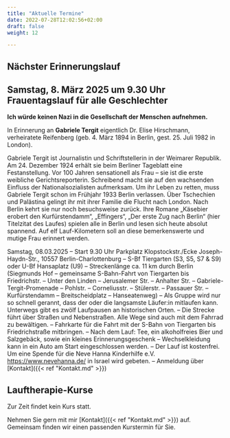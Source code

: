 ```yaml
---
title: "Aktuelle Termine"
date: 2022-07-28T12:02:56+02:00
draft: false
weight: 12

---
```


## Nächster Erinnerungslauf

## Samstag, 8. März 2025 um 9.30 Uhr Frauentagslauf für alle Geschlechter

__Ich würde keinen Nazi in die Gesellschaft der Menschen aufnehmen.__

In Erinnerung an __Gabriele Tergit__ eigentlich Dr. Elise Hirschmann, verheiratete Reifenberg (geb. 4. März 1894 in Berlin, gest. 25. Juli 1982 in London).

Gabriele Tergit ist Journalistin und Schriftstellerin in der Weimarer Republik. Am 24. Dezember 1924 erhält sie beim Berliner Tageblatt eine Festanstellung. Vor 100 Jahren sensationell als Frau – sie ist die erste weibliche Gerichtsreporterin. Schreibend macht sie auf den wachsenden Einfluss der Nationalsozialisten aufmerksam. Um ihr Leben zu retten, muss Gabriele Tergit schon im Frühjahr 1933 Berlin verlassen. Über Tschechien und Palästina gelingt ihr mit ihrer Familie die Flucht nach London. Nach Berlin kehrt sie nur noch besuchsweise zurück. Ihre Romane „Käsebier erobert den Kurfürstendamm“, „Effingers“, „Der erste Zug nach Berlin“ (hier Titelzitat des Laufes) spielen alle in Berlin und lesen sich heute absolut spannend. Auf elf Lauf-Kilometern soll an diese bemerkenswerte und mutige Frau erinnert werden.

Samstag, 08.03.2025 – Start 9.30 Uhr Parkplatz Klopstockstr./Ecke Joseph-Haydn-Str., 10557 Berlin-Charlottenburg – S-Bf Tiergarten (S3, S5, S7 & S9) oder U-Bf Hansaplatz (U9) – Streckenlänge ca. 11 km durch Berlin (Siegmunds Hof – gemeinsame S-Bahn-Fahrt von Tiergarten bis Friedrichstr. – Unter den Linden – Jerusalemer Str. – Anhalter Str. – Gabriele-Tergit-Promenade – Pohlstr. – Corneliusstr. – Stülerstr. – Passauer Str. – Kurfürstendamm – Breitscheidplatz – Hanseatenweg) – Als Gruppe wird nur so schnell gerannt, dass der oder die langsamste Läufer:in mitlaufen kann. Unterwegs gibt es zwölf Laufpausen an historischen Orten. – Die Strecke führt über Straßen und Nebenstraßen. Alle Wege sind auch mit dem Fahrrad zu bewältigen. – Fahrkarte für die Fahrt mit der S-Bahn von Tiergarten bis Friedrichstraße mitbringen. – Nach dem Lauf: Tee, ein alkoholfreies Bier und Salzgebäck, sowie ein kleines Erinnerungsgeschenk – Wechselkleidung kann in ein Auto am Start eingeschlossen werden. – Der Lauf ist kostenfrei. Um eine Spende für die Neve Hanna Kinderhilfe e.V. https://www.nevehanna.de/ in Israel wird gebeten. – Anmeldung über [Kontakt]({{< ref "Kontakt.md" >}})



## Lauftherapie-Kurse

Zur Zeit findet kein Kurs statt. 

Nehmen Sie gern mit mir [Kontakt]({{< ref "Kontakt.md" >}}) auf. Gemeinsam finden wir einen passenden Kurstermin für Sie. 





